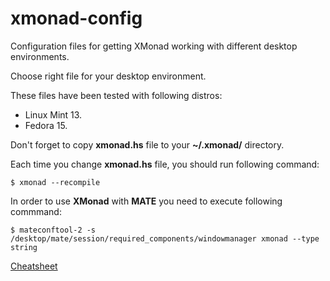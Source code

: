 xmonad-config
=============

Configuration files for getting XMonad working with different desktop environments.

Choose right file for your desktop environment.

These files have been tested with following distros:

* Linux Mint 13.
* Fedora 15.

Don't forget to copy **xmonad.hs** file to your **~/.xmonad/** directory.

Each time you change **xmonad.hs** file, you should run following command:

    $ xmonad --recompile

In order to use **XMonad** with **MATE** you need to execute following commmand:

    $ mateconftool-2 -s /desktop/mate/session/required_components/windowmanager xmonad --type string

[Cheatsheet](http://www.haskell.org/haskellwiki/Image:Xmbindings.png)
